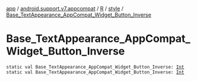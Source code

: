 [app](../../../index.md) / [android.support.v7.appcompat](../../index.md) / [R](../index.md) / [style](index.md) / [Base_TextAppearance_AppCompat_Widget_Button_Inverse](.)

# Base_TextAppearance_AppCompat_Widget_Button_Inverse

`static val Base_TextAppearance_AppCompat_Widget_Button_Inverse: `[`Int`](https://kotlinlang.org/api/latest/jvm/stdlib/kotlin/-int/index.html)
`static val Base_TextAppearance_AppCompat_Widget_Button_Inverse: `[`Int`](https://kotlinlang.org/api/latest/jvm/stdlib/kotlin/-int/index.html)